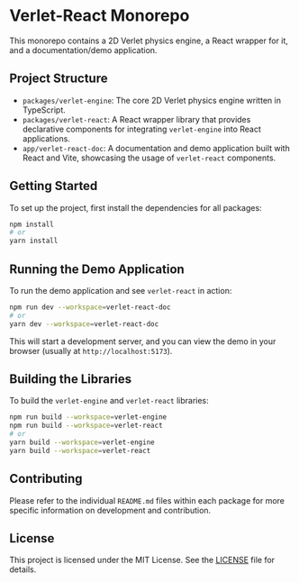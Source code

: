 # Verlet-React Monorepo

This monorepo contains a 2D Verlet physics engine, a React wrapper for it, and a documentation/demo application.

## Project Structure

-   `packages/verlet-engine`: The core 2D Verlet physics engine written in TypeScript.
-   `packages/verlet-react`: A React wrapper library that provides declarative components for integrating `verlet-engine` into React applications.
-   `app/verlet-react-doc`: A documentation and demo application built with React and Vite, showcasing the usage of `verlet-react` components.

## Getting Started

To set up the project, first install the dependencies for all packages:

```bash
npm install
# or
yarn install
```

## Running the Demo Application

To run the demo application and see `verlet-react` in action:

```bash
npm run dev --workspace=verlet-react-doc
# or
yarn dev --workspace=verlet-react-doc
```

This will start a development server, and you can view the demo in your browser (usually at `http://localhost:5173`).

## Building the Libraries

To build the `verlet-engine` and `verlet-react` libraries:

```bash
npm run build --workspace=verlet-engine
npm run build --workspace=verlet-react
# or
yarn build --workspace=verlet-engine
yarn build --workspace=verlet-react
```

## Contributing

Please refer to the individual `README.md` files within each package for more specific information on development and contribution.

## License

This project is licensed under the MIT License. See the [LICENSE](LICENSE) file for details.